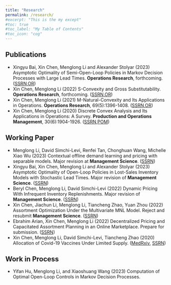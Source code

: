 ```yaml
---
title: "Research"
permalink: /research/
#excerpt: "This is the my except"
#toc: true
#toc_label: "My Table of Contents"
#toc_icon: "cog"
---
```



## Publications

* Xingyu Bai, Xin Chen, Menglong Li and Alexander Stolyar (2023) Asymptotic Optimality of Semi-Open-Loop Policies in Markov Decision Processes with Large Lead Times. **Operations Research**, forthcoming. ([SSRN](https://papers.ssrn.com/sol3/papers.cfm?abstract_id=3685551),[OR](https://pubsonline.informs.org/doi/abs/10.1287/opre.2021.088))
* Xin Chen, Menglong Li (2022) S-Convexity and Gross Substitutability. **Operations Research**, forthcoming. ([SSRN](http://www.google.com/url?q=http%3A%2F%2Fssrn.com%2Fabstract%3D3549632&sa=D&sntz=1&usg=AFQjCNESBg5t491MLj-0NKrjKkYFGuFT2w),[OR](https://doi.org/10.1287/opre.2022.2394))
* Xin Chen, Menglong Li (2021) M-Natural-Convexity and Its Applications in Operations. **Operations Research**, 69(5):1396-1408. ([SSRN](https://www.google.com/url?q=https%3A%2F%2Fpapers.ssrn.com%2Fsol3%2Fpapers.cfm%3Fabstract_id%3D3431474&sa=D&sntz=1&usg=AFQjCNHni1WzyvoGd5vpDaCPE5U-B70ULg),[OR](https://doi.org/10.1287/opre.2020.2070))
* Xin Chen, Menglong Li (2020) Discrete Convex Analysis and Its Applications in Operations: A Survey. **Production and Operations Management**, 30(6):1904-1926. ([SSRN](http://www.google.com/url?q=http%3A%2F%2Fssrn.com%2Fabstract%3D3549628&sa=D&sntz=1&usg=AFQjCNF1-_9NcdaipDQTTJkvt1-B0RsRTg),[POM](https://doi.org/10.1111/poms.13234))


## Working Paper
* Menglong Li, David Simchi-Levi, Renfei Tan, Chonghuan Wang, Michelle Xiao Wu (2023) Contextual offline demand learning and pricing with separable models. Major revision at **Management Science**. ([SSRN](https://ssrn.com/abstract=4619018))
* Xingyu Bai, Xin Chen, Menglong Li and Alexander Stolyar (2023) Asymptotic Optimality of Open-Loop Policies in Lost-Sales Inventory Models with Stochastic Lead Times. Major revision of **Management Science**. ([SSRN](https://papers.ssrn.com/sol3/papers.cfm?abstract_id=4362329))
* Beryl Chen, Menglong Li, David Simchi-Levi (2022) Dynamic Pricing With Infrequent Inventory Replenishments. Major revision of **Management Science**. ([SSRN](https://papers.ssrn.com/sol3/papers.cfm?abstract_id=4240137))
* Xin Chen, Jiachun Li, Menglong Li, Tiancheng Zhao, Yuan Zhou (2022) Assortment Optimization Under the Multivariate MNL Model. Reject and resubmit **Management Science**. ([SSRN](https://papers.ssrn.com/sol3/papers.cfm?abstract_id=4233712))
* Ebrahim Arian, Xin Chen, Menglong Li (2022) Decentralized Pricing and Capacitated Assortment Planning in an Online Marketplace. Prepare for submission. ([SSRN](https://papers.ssrn.com/sol3/papers.cfm?abstract_id=4007777))
* Xin Chen, Menglong Li, David Simchi-Levi, Tiancheng Zhao (2020) Allocation of Covid-19 Vaccines Under Limited Supply. ([MedRxiv](https://www.google.com/url?q=https%3A%2F%2Fwww.medrxiv.org%2Fcontent%2F10.1101%2F2020.08.23.20179820v1&sa=D&sntz=1&usg=AFQjCNF5VW40jSoxcYmOYoA2ajo0RJaDSA), [SSRN](https://www.google.com/url?q=https%3A%2F%2Fpapers.ssrn.com%2Fsol3%2Fpapers.cfm%3Fabstract_id%3D3678986&sa=D&sntz=1&usg=AFQjCNGGBgKDaZ2vfJQ4eJaqZ2xsgPuXUw))




## Work in Process
* Yifan Hu, Menglong Li, and Xiaoshuang Wang (2023) Computation of Optimal Open-Loop Controls in Markov Decision Processes.